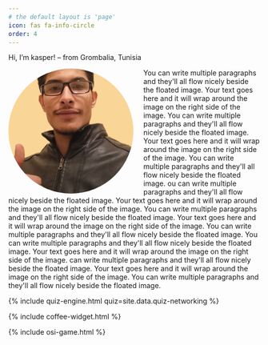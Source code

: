 ```yaml
---
# the default layout is 'page'
icon: fas fa-info-circle
order: 4
---
```



<style>
#access-lastmod,
#trending-tags {
  display: none;
}

/* Hide the panel wrapper sidebar */
#panel-wrapper {
  display: none;
}

/* Expand main content to full width */
main {
  --bs-gutter-x: 0;
  max-width: 100% !important;
  flex: 0 0 100% !important;
}

#tail-wrapper {
  --bs-gutter-x: 0;
  max-width: 100% !important;
  flex: 0 0 100% !important;
}

</style>






Hi, I’m kasper! – from Grombalia, Tunisia 

<div style="overflow: hidden; border-radius: 50%; width: 250px; height: 250px; float: left; margin-right: 20px;">
  <img src="/assets/img/sample//rvcds33.jpg" alt="My Avatar" style="width: 100%; height: 100%; object-fit: cover; object-position: center;">
</div>


You can write multiple paragraphs and they'll all flow nicely beside the floated image.
Your text goes here and it will wrap around the image on the right side of the image.
You can write multiple paragraphs and they'll all flow nicely beside the floated image.
Your text goes here and it will wrap around the image on the right side of the image.
You can write multiple paragraphs and they'll all flow nicely beside the floated image.
ou can write multiple paragraphs and they'll all flow nicely beside the floated image.
Your text goes here and it will wrap around the image on the right side of the image.
You can write multiple paragraphs and they'll all flow nicely beside the floated image.
Your text goes here and it will wrap around the image on the right side of the image.
You can write multiple paragraphs and they'll all flow nicely beside the floated image.
You can write multiple paragraphs and they'll all flow nicely beside the floated image.
Your text goes here and it will wrap around the image on the right side of the image.
 can write multiple paragraphs and they'll all flow nicely beside the floated image.
Your text goes here and it will wrap around the image on the right side of the image.
You can write multiple paragraphs and they'll all flow nicely beside the floated image.








{% include quiz-engine.html quiz=site.data.quiz-networking %}

{% include coffee-widget.html %}

{% include osi-game.html %} 